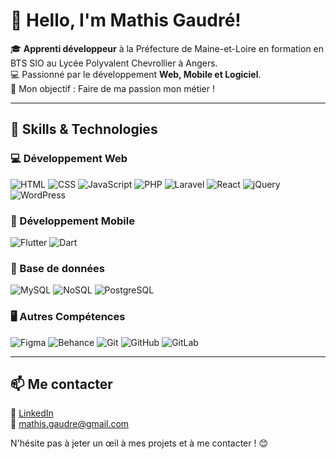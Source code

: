 # 👋 Hello, I'm Mathis Gaudré!

🎓 **Apprenti développeur** à la Préfecture de Maine-et-Loire en formation en BTS SIO au Lycée Polyvalent Chevrollier à Angers.  
💻 Passionné par le développement **Web, Mobile et Logiciel**.  
🚀 Mon objectif : Faire de ma passion mon métier !  

---

## 🚀 Skills & Technologies  

### 💻 Développement Web  
![HTML](https://img.shields.io/badge/HTML-%23E34F26.svg?&style=flat&logo=html5&logoColor=white) ![CSS](https://img.shields.io/badge/CSS-%231572B6.svg?&style=flat&logo=css3&logoColor=white) ![JavaScript](https://img.shields.io/badge/JavaScript-%23F7DF1E.svg?&style=flat&logo=javascript&logoColor=black) ![PHP](https://img.shields.io/badge/PHP-%23777BB4.svg?&style=flat&logo=php&logoColor=white) ![Laravel](https://img.shields.io/badge/Laravel-%23F05340.svg?&style=flat&logo=laravel&logoColor=white) ![React](https://img.shields.io/badge/React-%2300D8FF.svg?&style=flat&logo=react&logoColor=black) ![jQuery](https://img.shields.io/badge/jQuery-%230769C6.svg?&style=flat&logo=jquery&logoColor=white) ![WordPress](https://img.shields.io/badge/WordPress-%2312B7F5.svg?&style=flat&logo=wordpress&logoColor=white)

### 📱 Développement Mobile  
![Flutter](https://img.shields.io/badge/Flutter-%2302568B.svg?&style=flat&logo=flutter&logoColor=white) ![Dart](https://img.shields.io/badge/Dart-%230175C2.svg?&style=flat&logo=dart&logoColor=white)

### 💾 Base de données  
![MySQL](https://img.shields.io/badge/MySQL-%2300F0F0.svg?&style=flat&logo=mysql&logoColor=white) ![NoSQL](https://img.shields.io/badge/NoSQL-%2365726F.svg?&style=flat&logo=nodedotjs&logoColor=white) ![PostgreSQL](https://img.shields.io/badge/PostgreSQL-%23336791.svg?&style=flat&logo=postgresql&logoColor=white)

### 🖥️ Autres Compétences  
![Figma](https://img.shields.io/badge/Figma-%23F24E1E.svg?&style=flat&logo=figma&logoColor=white) ![Behance](https://img.shields.io/badge/Behance-%23191919.svg?&style=flat&logo=behance&logoColor=white) ![Git](https://img.shields.io/badge/Git-%23F05032.svg?&style=flat&logo=git&logoColor=white) ![GitHub](https://img.shields.io/badge/GitHub-%23121011.svg?&style=flat&logo=github&logoColor=white) ![GitLab](https://img.shields.io/badge/GitLab-%23181717.svg?&style=flat&logo=gitlab&logoColor=white)  

---

## 📫 Me contacter  

🔗 [LinkedIn](https://www.linkedin.com/in/mathis-gaudré-0988b4276/)  
📧 mathis.gaudre@gmail.com  

N'hésite pas à jeter un œil à mes projets et à me contacter ! 😊  

